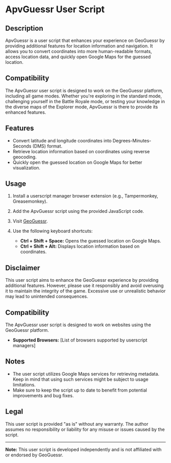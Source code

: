 # ApvGuessr User Script

## Description

ApvGuessr is a user script that enhances your experience on GeoGuessr by providing additional features for location information and navigation. It allows you to convert coordinates into more human-readable formats, access location data, and quickly open Google Maps for the guessed location.

## Compatibility

The ApvGuessr user script is designed to work on the GeoGuessr platform, including all game modes. Whether you're exploring in the standard mode, challenging yourself in the Battle Royale mode, or testing your knowledge in the diverse maps of the Explorer mode, ApvGuessr is there to provide its enhanced features.

## Features

- Convert latitude and longitude coordinates into Degrees-Minutes-Seconds (DMS) format.
- Retrieve location information based on coordinates using reverse geocoding.
- Quickly open the guessed location on Google Maps for better visualization.

## Usage

1. Install a userscript manager browser extension (e.g., Tampermonkey, Greasemonkey).
2. Add the ApvGuessr script using the provided JavaScript code.
3. Visit [GeoGuessr](https://www.geoguessr.com/).
4. Use the following keyboard shortcuts:

   - **Ctrl + Shift + Space:** Opens the guessed location on Google Maps.
   - **Ctrl + Shift + Alt:** Displays location information based on coordinates.

## Disclaimer

This user script aims to enhance the GeoGuessr experience by providing additional features. However, please use it responsibly and avoid overusing it to maintain the integrity of the game. Excessive use or unrealistic behavior may lead to unintended consequences.

## Compatibility

The ApvGuessr user script is designed to work on websites using the GeoGuessr platform.

- **Supported Browsers:** [List of browsers supported by userscript managers]

## Notes

- The user script utilizes Google Maps services for retrieving metadata. Keep in mind that using such services might be subject to usage limitations.
- Make sure to keep the script up to date to benefit from potential improvements and bug fixes.

## Legal

This user script is provided "as is" without any warranty. The author assumes no responsibility or liability for any misuse or issues caused by the script.

---

**Note:** This user script is developed independently and is not affiliated with or endorsed by GeoGuessr.

